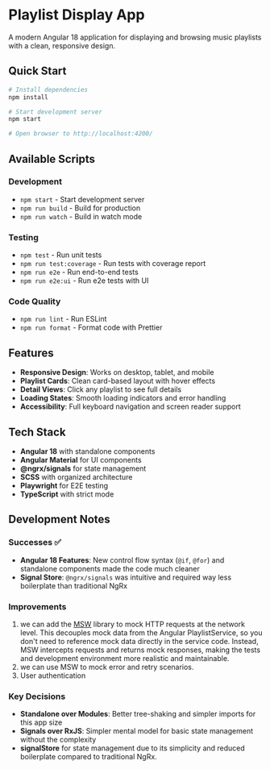 
# Playlist Display App

A modern Angular 18 application for displaying and browsing music playlists with a clean, responsive design.

## Quick Start

```bash
# Install dependencies
npm install

# Start development server
npm start

# Open browser to http://localhost:4200/
```

## Available Scripts

### Development
- `npm start` - Start development server
- `npm run build` - Build for production
- `npm run watch` - Build in watch mode

### Testing
- `npm test` - Run unit tests
- `npm run test:coverage` - Run tests with coverage report
- `npm run e2e` - Run end-to-end tests
- `npm run e2e:ui` - Run e2e tests with UI

### Code Quality
- `npm run lint` - Run ESLint
- `npm run format` - Format code with Prettier

## Features

- **Responsive Design**: Works on desktop, tablet, and mobile
- **Playlist Cards**: Clean card-based layout with hover effects
- **Detail Views**: Click any playlist to see full details
- **Loading States**: Smooth loading indicators and error handling
- **Accessibility**: Full keyboard navigation and screen reader support

## Tech Stack

- **Angular 18** with standalone components
- **Angular Material** for UI components
- **@ngrx/signals** for state management
- **SCSS** with organized architecture
- **Playwright** for E2E testing
- **TypeScript** with strict mode

## Development Notes

### Successes ✅
- **Angular 18 Features**: New control flow syntax (`@if`, `@for`) and standalone components made the code much cleaner
- **Signal Store**: `@ngrx/signals` was intuitive and required way less boilerplate than traditional NgRx

### Improvements


1) we can add the [MSW](https://mswjs.io/) library to mock HTTP requests at the network level. This decouples mock data from the Angular PlaylistService, so you don't need to reference mock data directly in the service code. Instead, MSW intercepts requests and returns mock responses, making the tests and development environment more realistic and maintainable.
2) we can use MSW to mock error and retry scenarios.
3) User authentication

### Key Decisions 
- **Standalone over Modules**: Better tree-shaking and simpler imports for this app size
- **Signals over RxJS**: Simpler mental model for basic state management without the complexity
- **signalStore** for state management due to its simplicity and reduced boilerplate compared to traditional NgRx.
